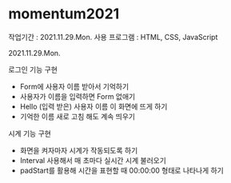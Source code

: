 # momentum2021
 
 작업기간 : 2021.11.29.Mon.
 사용 프로그램 : HTML, CSS, JavaScript
 
 2021.11.29.Mon.
 
 로그인 기능 구현
  - Form에 사용자 이름 받아서 기억하기
  - 사용자가 이름을 입력하면 Form 없애기
  - Hello (입력 받은) 사용자 이름 이 화면에 뜨게 하기
  - 기억한 이름 새로 고침 해도 계속 띄우기 
 
 시계 기능 구현
  - 화면을 켜자마자 시계가 작동되도록 하기 
  - Interval 사용해서 매 초마다 실시간 시계 불러오기
  - padStart를 활용해 시간을 표현할 때 00:00:00 형태로 나타나게 하기
